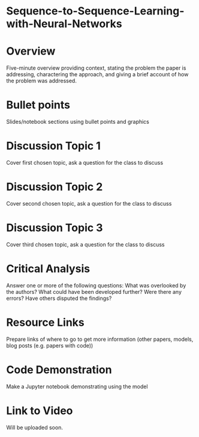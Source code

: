 # Sequence-to-Sequence-Learning-with-Neural-Networks

# Overview
Five-minute overview providing context, stating the problem the paper is addressing, charactering the approach, and giving a brief account of how the problem was addressed.

# Bullet points
Slides/notebook sections using bullet points and graphics

# Discussion Topic 1
Cover first chosen topic, ask a question for the class to discuss

# Discussion Topic 2
Cover second chosen topic, ask a question for the class to discuss

# Discussion Topic 3
Cover third chosen topic, ask a question for the class to discuss

# Critical Analysis
Answer one or more of the following questions: What was overlooked by the authors? What could have been developed further? Were there any errors? Have others disputed the findings?

# Resource Links
Prepare links of where to go to get more information (other papers, models, blog posts (e.g. papers with code))

# Code Demonstration
Make a Jupyter notebook demonstrating using the model

# Link to Video
Will be uploaded soon.
